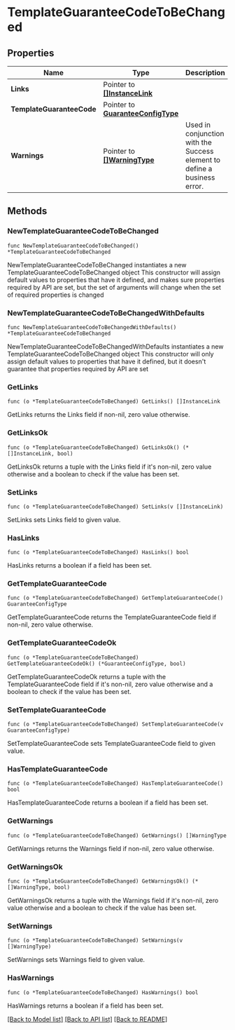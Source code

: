 # TemplateGuaranteeCodeToBeChanged

## Properties

Name | Type | Description | Notes
------------ | ------------- | ------------- | -------------
**Links** | Pointer to [**[]InstanceLink**](InstanceLink.md) |  | [optional] 
**TemplateGuaranteeCode** | Pointer to [**GuaranteeConfigType**](GuaranteeConfigType.md) |  | [optional] 
**Warnings** | Pointer to [**[]WarningType**](WarningType.md) | Used in conjunction with the Success element to define a business error. | [optional] 

## Methods

### NewTemplateGuaranteeCodeToBeChanged

`func NewTemplateGuaranteeCodeToBeChanged() *TemplateGuaranteeCodeToBeChanged`

NewTemplateGuaranteeCodeToBeChanged instantiates a new TemplateGuaranteeCodeToBeChanged object
This constructor will assign default values to properties that have it defined,
and makes sure properties required by API are set, but the set of arguments
will change when the set of required properties is changed

### NewTemplateGuaranteeCodeToBeChangedWithDefaults

`func NewTemplateGuaranteeCodeToBeChangedWithDefaults() *TemplateGuaranteeCodeToBeChanged`

NewTemplateGuaranteeCodeToBeChangedWithDefaults instantiates a new TemplateGuaranteeCodeToBeChanged object
This constructor will only assign default values to properties that have it defined,
but it doesn't guarantee that properties required by API are set

### GetLinks

`func (o *TemplateGuaranteeCodeToBeChanged) GetLinks() []InstanceLink`

GetLinks returns the Links field if non-nil, zero value otherwise.

### GetLinksOk

`func (o *TemplateGuaranteeCodeToBeChanged) GetLinksOk() (*[]InstanceLink, bool)`

GetLinksOk returns a tuple with the Links field if it's non-nil, zero value otherwise
and a boolean to check if the value has been set.

### SetLinks

`func (o *TemplateGuaranteeCodeToBeChanged) SetLinks(v []InstanceLink)`

SetLinks sets Links field to given value.

### HasLinks

`func (o *TemplateGuaranteeCodeToBeChanged) HasLinks() bool`

HasLinks returns a boolean if a field has been set.

### GetTemplateGuaranteeCode

`func (o *TemplateGuaranteeCodeToBeChanged) GetTemplateGuaranteeCode() GuaranteeConfigType`

GetTemplateGuaranteeCode returns the TemplateGuaranteeCode field if non-nil, zero value otherwise.

### GetTemplateGuaranteeCodeOk

`func (o *TemplateGuaranteeCodeToBeChanged) GetTemplateGuaranteeCodeOk() (*GuaranteeConfigType, bool)`

GetTemplateGuaranteeCodeOk returns a tuple with the TemplateGuaranteeCode field if it's non-nil, zero value otherwise
and a boolean to check if the value has been set.

### SetTemplateGuaranteeCode

`func (o *TemplateGuaranteeCodeToBeChanged) SetTemplateGuaranteeCode(v GuaranteeConfigType)`

SetTemplateGuaranteeCode sets TemplateGuaranteeCode field to given value.

### HasTemplateGuaranteeCode

`func (o *TemplateGuaranteeCodeToBeChanged) HasTemplateGuaranteeCode() bool`

HasTemplateGuaranteeCode returns a boolean if a field has been set.

### GetWarnings

`func (o *TemplateGuaranteeCodeToBeChanged) GetWarnings() []WarningType`

GetWarnings returns the Warnings field if non-nil, zero value otherwise.

### GetWarningsOk

`func (o *TemplateGuaranteeCodeToBeChanged) GetWarningsOk() (*[]WarningType, bool)`

GetWarningsOk returns a tuple with the Warnings field if it's non-nil, zero value otherwise
and a boolean to check if the value has been set.

### SetWarnings

`func (o *TemplateGuaranteeCodeToBeChanged) SetWarnings(v []WarningType)`

SetWarnings sets Warnings field to given value.

### HasWarnings

`func (o *TemplateGuaranteeCodeToBeChanged) HasWarnings() bool`

HasWarnings returns a boolean if a field has been set.


[[Back to Model list]](../README.md#documentation-for-models) [[Back to API list]](../README.md#documentation-for-api-endpoints) [[Back to README]](../README.md)


